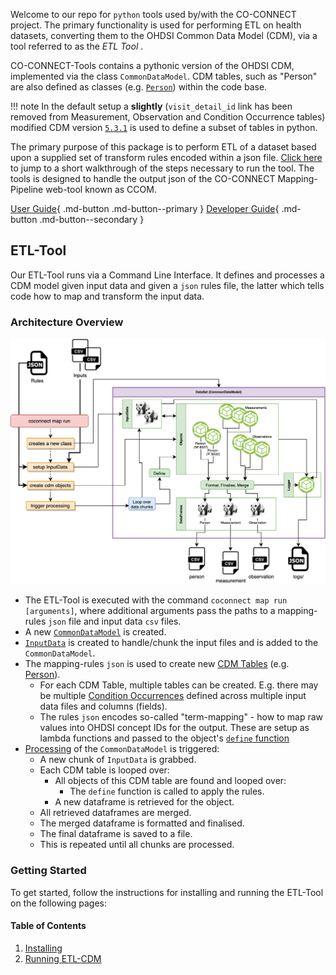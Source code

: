 
Welcome to our repo for `python` tools used by/with the CO-CONNECT project. The primary functionality is used for performing ETL on health datasets, converting them to the OHDSI Common Data Model (CDM), via a tool referred to as the _ETL Tool_ .

CO-CONNECT-Tools contains a pythonic version of the OHDSI CDM, implemented via the class `CommonDataModel`. CDM tables, such as "Person" are also defined as classes (e.g. [`Person`](/CoConnectTools/Person/)) within the code base. 

!!! note 
    In the default setup a __slightly__ (`visit_detail_id` link has been removed from Measurement, Observation and Condition Occurrence tables) modified CDM version [`5.3.1`](https://github.com/OHDSI/CommonDataModel/releases/tag/v5.3.1) is used to define a subset of tables in python.


The primary purpose of this package is to perform ETL of a dataset based upon a supplied set of transform rules encoded within a json file. [Click here](/CoConnectTools/QuickRun/) to jump to a short walkthrough of the steps necessary to run the tool.
The tools is designed to handle the output json of the CO-CONNECT Mapping-Pipeline web-tool known as CCOM.


[User Guide](/CoConnectTools/Installing/){ .md-button .md-button--primary }
[Developer Guide](/CoConnectTools/CommonDataModel/){ .md-button .md-button--secondary }


## ETL-Tool

Our ETL-Tool runs via a Command Line Interface. It defines and processes a CDM model given input data and given a `json` rules file, the latter which tells code how to map and transform the input data. 
 

### Architecture Overview
![overview](../images/etltool.png)
   
* The ETL-Tool is executed with the command `coconnect map run [arguments]`, where additional arguments pass the paths to a mapping-rules `json` file and input data `csv` files.  
* A new [`CommonDataModel`](/CoConnectTools/CommonDataModel/) is created.  
* [`InputData`](/CoConnectTools/InputData/) is created to handle/chunk the input files and is added to the `CommonDataModel`.  
* The mapping-rules `json` is used to create new [CDM Tables](/CoConnectTools/Common/#coconnect.cdm.objects.common.DestinationTable) (e.g. [Person](/CoConnectTools/Person/)).
    * For each CDM Table, multiple tables can be created. E.g. there may be multiple [Condition Occurrences](/CoConnectTools/ConditionOccurrences/) defined across multiple input data files and columns (fields).  
    * The rules `json` encodes so-called "term-mapping" - how to map raw values into OHDSI concept IDs for the output. These are setup as lambda functions and passed to the object's [`define` function](/CoConnectTools/Common/#coconnect.cdm.objects.common.DestinationTable.define)  
* [Processing](/CommonDataModel/#coconnect.cdm.model.CommonDataModel.process) of the `CommonDataModel` is triggered:   
    * A new chunk of `InputData` is grabbed.   
    * Each CDM table is looped over:  
        * All objects of this CDM table are found and looped over:
             * The `define` function is called to apply the rules.
	     * A new dataframe is retrieved for the object.
	* All retrieved dataframes are merged.   
	* The merged dataframe is formatted and finalised.   
	* The final dataframe is saved to a file.   
    * This is repeated until all chunks are processed.   



### Getting Started

To get started, follow the instructions for installing and running the ETL-Tool on the following pages:
#### Table of Contents
1. [Installing](/CoConnectTools/Installing/)
1. [Running ETL-CDM](/CoConnectTools/ETL-Tool/)
